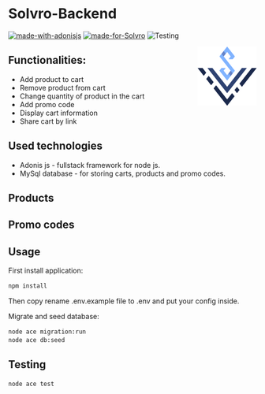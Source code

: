 # Solvro-Backend



[![made-with-adonisjs](https://img.shields.io/badge/Made%20with-AdonisJS-5a45ff.svg)](https://adonisjs.com/)
[![made-for-Solvro](https://img.shields.io/badge/Made%20for-Solvro-80B3FF.svg)](https://github.com/Solvro/Rekrutacja2022)
![Testing](https://github.com/dawidlinek123/Solvro-Backend/actions/workflows/CI&CD.yml/badge.svg)

<img src="https://raw.githubusercontent.com/Solvro/Rekrutacja2022/master/assets/logo_solvro.png" align="right"
     alt="SolVro" width="120" height="120">

## Functionalities:

* Add product to cart
* Remove product from cart
* Change quantity of product in the cart
* Add promo code
* Display cart information
* Share cart by link

</p>

## Used technologies
 * Adonis js - fullstack framework for node js. 
 * MySql database - for storing carts, products and promo codes. 

## Products


## Promo codes


## Usage

First install application:
```bash
npm install
```

Then copy rename .env.example file to .env and put your config inside.

Migrate and seed database:
```bash
node ace migration:run
node ace db:seed
```


## Testing
```bash
node ace test
```
